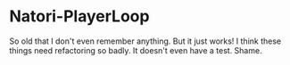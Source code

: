 # Natori-PlayerLoop
So old that I don't even remember anything. But it just works! I think these things need refactoring so badly.
It doesn't even have a test. Shame.